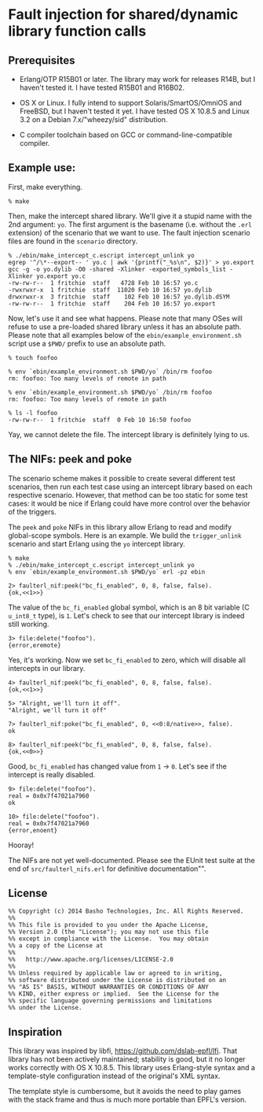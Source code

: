 
# Fault injection for shared/dynamic library function calls

## Prerequisites

* Erlang/OTP R15B01 or later.  The library may work for
  releases R14B, but I haven't tested it.  I have tested R15B01 and
  R16B02.

* OS X or Linux.  I fully intend to support Solaris/SmartOS/OmniOS
  and FreeBSD, but I haven't tested it yet.  I have tested OS X 10.8.5
  and Linux 3.2 on a Debian 7.x/"wheezy/sid" distribution.

* C compiler toolchain based on GCC or command-line-compatible compiler.

## Example use:

First, make everything.

    % make

Then, make the intercept shared library.  We'll give it a stupid name
with the 2nd argument: `yo`.  The first argument is the basename
(i.e. without the `.erl` extension) of the scenario that we want to
use.  The fault injection scenario files are found in the `scenario`
directory.

    % ./ebin/make_intercept_c.escript intercept_unlink yo
    egrep '^/\*--export-- ' yo.c | awk '{printf("_%s\n", $2)}' > yo.export
    gcc -g -o yo.dylib -O0 -shared -Xlinker -exported_symbols_list -Xlinker yo.export yo.c
    -rw-rw-r--  1 fritchie  staff   4728 Feb 10 16:57 yo.c
    -rwxrwxr-x  1 fritchie  staff  11020 Feb 10 16:57 yo.dylib
    drwxrwxr-x  3 fritchie  staff    102 Feb 10 16:57 yo.dylib.dSYM
    -rw-rw-r--  1 fritchie  staff    204 Feb 10 16:57 yo.export

Now, let's use it and see what happens.  Please note that many OSes
will refuse to use a pre-loaded shared library unless it has an
absolute path.  Please note that all examples below of the
`ebin/example_environment.sh` script use a `$PWD/` prefix to use an
absolute path.

    % touch foofoo
    
    % env `ebin/example_environment.sh $PWD/yo` /bin/rm foofoo
    rm: foofoo: Too many levels of remote in path
    
    % env `ebin/example_environment.sh $PWD/yo` /bin/rm foofoo
    rm: foofoo: Too many levels of remote in path
    
    % ls -l foofoo
    -rw-rw-r--  1 fritchie  staff  0 Feb 10 16:50 foofoo

Yay, we cannot delete the file.  The intercept library is definitely
lying to us.

## The NIFs: peek and poke

The scenario scheme makes it possible to create several different test
scenarios, then run each test case using an intercept library based on
each respective scenario.  However, that method can be too static for
some test cases: it would be nice if Erlang could have more control
over the behavior of the triggers.

The `peek` and `poke` NIFs in this library allow Erlang to read and
modify global-scope symbols.  Here is an example.  We build the
`trigger_unlink` scenario and start Erlang using the `yo` intercept
library.

    % make
    % ./ebin/make_intercept_c.escript intercept_unlink yo
    % env `ebin/example_environment.sh $PWD/yo` erl -pz ebin

    2> faulterl_nif:peek("bc_fi_enabled", 0, 8, false, false).
    {ok,<<1>>}

The value of the `bc_fi_enabled` global symbol, which is an 8 bit
variable (C `u_int8_t` type), is `1`.  Let's check to see that our
intercept library is indeed still working.

    3> file:delete("foofoo").
    {error,eremote}

Yes, it's working.  Now we set `bc_fi_enabled` to zero, which will
disable all intercepts in our library.

    4> faulterl_nif:peek("bc_fi_enabled", 0, 8, false, false).
    {ok,<<1>>}

    5> "Alright, we'll turn it off".
    "Alright, we'll turn it off"

    7> faulterl_nif:poke("bc_fi_enabled", 0, <<0:8/native>>, false).
    ok

    8> faulterl_nif:peek("bc_fi_enabled", 0, 8, false, false).
    {ok,<<0>>}

Good, `bc_fi_enabled` has changed value from `1` -> `0`.  Let's see if
the intercept is really disabled.

    9> file:delete("foofoo").
    real = 0x0x7f47021a7960
    ok

    10> file:delete("foofoo").
    real = 0x0x7f47021a7960
    {error,enoent}

Hooray!

The NIFs are not yet well-documented.  Please see the EUnit test suite
at the end of `src/faulterl_nifs.erl` for definitive documentation"".

## License

    %% Copyright (c) 2014 Basho Technologies, Inc. All Rights Reserved.
    %%
    %% This file is provided to you under the Apache License,
    %% Version 2.0 (the "License"); you may not use this file
    %% except in compliance with the License.  You may obtain
    %% a copy of the License at
    %%
    %%   http://www.apache.org/licenses/LICENSE-2.0
    %%
    %% Unless required by applicable law or agreed to in writing,
    %% software distributed under the License is distributed on an
    %% "AS IS" BASIS, WITHOUT WARRANTIES OR CONDITIONS OF ANY
    %% KIND, either express or implied.  See the License for the
    %% specific language governing permissions and limitations
    %% under the License.

## Inspiration

This library was inspired by libfi,
https://github.com/dslab-epfl/lfi.  That library has not been actively
maintained; stability is good, but it no longer works correctly with
OS X 10.8.5.  This library uses Erlang-style syntax and a
template-style configuration instead of the original's XML syntax.

The template style is cumbersome, but it avoids the need to play games
with the stack frame and thus is much more portable than EPFL's
version.


